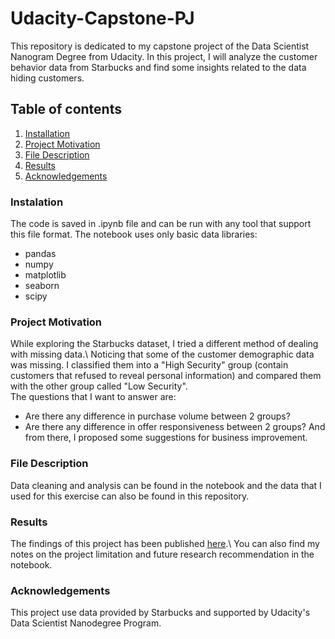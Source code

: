 # Udacity-Capstone-PJ
This repository is dedicated to my capstone project of the Data Scientist Nanogram Degree from Udacity.
In this project, I will analyze the customer behavior data from Starbucks and find some insights related to the data hiding customers.

## Table of contents
1. [Installation](#installation)
2. [Project Motivation](#motivation)
3. [File Description](#file)
4. [Results](#results)
5. [Acknowledgements](#acknowledgements)

### Instalation <a name="installation"></a>
The code is saved in .ipynb file and can be run with any tool that support this file format.
The notebook uses only basic data libraries:
- pandas
- numpy
- matplotlib
- seaborn
- scipy

### Project Motivation <a name="motivation"></a>
While exploring the Starbucks dataset, I tried a different method of dealing with missing data.\ 
Noticing that some of the customer demographic data was missing. I classified them into a "High Security" group (contain customers that refused to reveal personal information) and compared them with the other group called "Low Security".\
The questions that I want to answer are:
- Are there any difference in purchase volume between 2 groups?
- Are there any difference in offer responsiveness between 2 groups?
And from there, I proposed some suggestions for business improvement.

### File Description <a name="file"></a>
Data cleaning and analysis can be found in the notebook and the data that I used for this exercise can also be found in this repository.

### Results <a name="results"></a>
The findings of this project has been published [here](https://mainguyenudacity.wordpress.com/2022/01/07/starbucks-understand-the-hiding-customers/).\ 
You can also find my notes on the project limitation and future research recommendation in the notebook.

### Acknowledgements <a name="acknowledgements"></a>
This project use data provided by Starbucks and supported by Udacity's Data Scientist Nanodegree Program.
